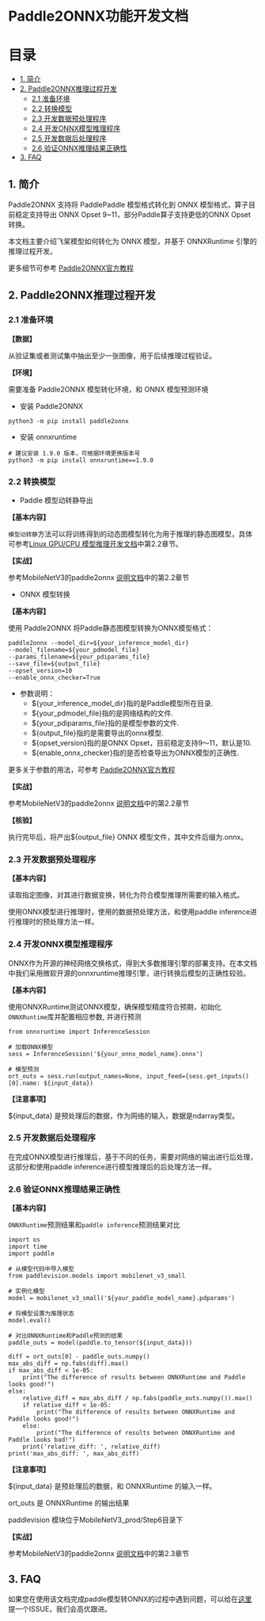 # Paddle2ONNX功能开发文档

# 目录

- [1. 简介](#1)
- [2. Paddle2ONNX推理过程开发](#2)
    - [2.1 准备环境](#2.1)
    - [2.2 转换模型](#2.2)
    - [2.3 开发数据预处理程序](#2.3)
    - [2.4 开发ONNX模型推理程序](#2.4)
    - [2.5 开发数据后处理程序](#2.5)
    - [2.6 验证ONNX推理结果正确性](#2.6)
- [3. FAQ](#3)

## 1. 简介
Paddle2ONNX 支持将 PaddlePaddle 模型格式转化到 ONNX 模型格式，算子目前稳定支持导出 ONNX Opset 9~11，部分Paddle算子支持更低的ONNX Opset转换。

本文档主要介绍飞桨模型如何转化为 ONNX 模型，并基于 ONNXRuntime 引擎的推理过程开发。

更多细节可参考 [Paddle2ONNX官方教程](https://github.com/PaddlePaddle/Paddle2ONNX/blob/develop/README_zh.md)

## 2. Paddle2ONNX推理过程开发

### 2.1 准备环境

**【数据】**

从验证集或者测试集中抽出至少一张图像，用于后续推理过程验证。

**【环境】**

需要准备 Paddle2ONNX 模型转化环境，和 ONNX 模型预测环境

- 安装 Paddle2ONNX
```
python3 -m pip install paddle2onnx
```

- 安装 onnxruntime
```
# 建议安装 1.9.0 版本，可根据环境更换版本号
python3 -m pip install onnxruntime==1.9.0
```

### 2.2 转换模型

- Paddle 模型动转静导出

**【基本内容】**

`模型动转静`方法可以将训练得到的动态图模型转化为用于推理的静态图模型，具体可参考[Linux GPU/CPU 模型推理开发文档](https://github.com/PaddlePaddle/models/blob/release%2F2.2/docs/tipc/train_infer_python/infer_python.md#2.2)中第2.2章节。

**【实战】**

参考MobileNetV3的paddle2onnx [说明文档](../../mobilenetv3_prod/Step6/deploy/onnx_python/README.md)中的第2.2章节


- ONNX 模型转换

**【基本内容】**

使用 Paddle2ONNX 将Paddle静态图模型转换为ONNX模型格式：

```
paddle2onnx --model_dir=${your_inference_model_dir}
--model_filename=${your_pdmodel_file}
--params_filename=${your_pdiparams_file}
--save_file=${output_file}
--opset_version=10
--enable_onnx_checker=True
```

- 参数说明：
  - ${your_inference_model_dir}指的是Paddle模型所在目录.
  - ${your_pdmodel_file}指的是网络结构的文件.
  - ${your_pdiparams_file}指的是模型参数的文件.
  - ${output_file}指的是需要导出的onnx模型.
  - ${opset_version}指的是ONNX Opset，目前稳定支持9～11，默认是10.
  - ${enable_onnx_checker}指的是否检查导出为ONNX模型的正确性.

更多关于参数的用法，可参考 [Paddle2ONNX官方教程](https://github.com/PaddlePaddle/Paddle2ONNX/blob/develop/README_zh.md)

**【实战】**

参考MobileNetV3的paddle2onnx [说明文档](../../mobilenetv3_prod/Step6/deploy/onnx_python/README.md)中的第2.2章节

**【核验】**

执行完毕后，将产出${output_file} ONNX 模型文件，其中文件后缀为.onnx。


### 2.3 开发数据预处理程序

**【基本内容】**

读取指定图像，对其进行数据变换，转化为符合模型推理所需要的输入格式。

使用ONNX模型进行推理时，使用的数据预处理方法，和使用paddle inference进行推理时的预处理方法一样。


### 2.4 开发ONNX模型推理程序

ONNX作为开源的神经网络交换格式，得到大多数推理引擎的部署支持。在本文档中我们采用微软开源的onnxruntime推理引擎，进行转换后模型的正确性较验。

**【基本内容】**

使用ONNXRuntime测试ONNX模型，确保模型精度符合预期，初始化`ONNXRuntime`库并配置相应参数, 并进行预测

```
from onnxruntime import InferenceSession

# 加载ONNX模型
sess = InferenceSession('${your_onnx_model_name}.onnx')

# 模型预测
ort_outs = sess.run(output_names=None, input_feed={sess.get_inputs()[0].name: ${input_data})
```

**【注意事项】**

${input_data} 是预处理后的数据，作为网络的输入，数据是ndarray类型。


### 2.5 开发数据后处理程序

在完成ONNX模型进行推理后，基于不同的任务，需要对网络的输出进行后处理，这部分和使用paddle inference进行模型推理后的后处理方法一样。


### 2.6 验证ONNX推理结果正确性

**【基本内容】**

`ONNXRuntime`预测结果和`paddle inference`预测结果对比

```
import os
import time
import paddle

# 从模型代码中导入模型
from paddlevision.models import mobilenet_v3_small

# 实例化模型
model = mobilenet_v3_small('${your_paddle_model_name}.pdparams')

# 将模型设置为推理状态
model.eval()

# 对比ONNXRuntime和Paddle预测的结果
paddle_outs = model(paddle.to_tensor(${input_data}))

diff = ort_outs[0] - paddle_outs.numpy()
max_abs_diff = np.fabs(diff).max()
if max_abs_diff < 1e-05:
    print("The difference of results between ONNXRuntime and Paddle looks good!")
else:
    relative_diff = max_abs_diff / np.fabs(paddle_outs.numpy()).max()
    if relative_diff < 1e-05:
        print("The difference of results between ONNXRuntime and Paddle looks good!")
    else:
        print("The difference of results between ONNXRuntime and Paddle looks bad!")
    print('relative_diff: ', relative_diff)
print('max_abs_diff: ', max_abs_diff)

```

**【注意事项】**

${input_data} 是预处理后的数据，和 ONNXRuntime 的输入一样。

ort_outs 是 ONNXRuntime 的输出结果

paddlevision 模块位于MobileNetV3_prod/Step6目录下

**【实战】**

参考MobileNetV3的paddle2onnx [说明文档](../../mobilenetv3_prod/Step6/deploy/onnx_python/README.md)中的第2.3章节

## 3. FAQ

如果您在使用该文档完成paddle模型转ONNX的过程中遇到问题，可以给在[这里](https://github.com/PaddlePaddle/Paddle2ONNX/issues)提一个ISSUE，我们会高优跟进。
